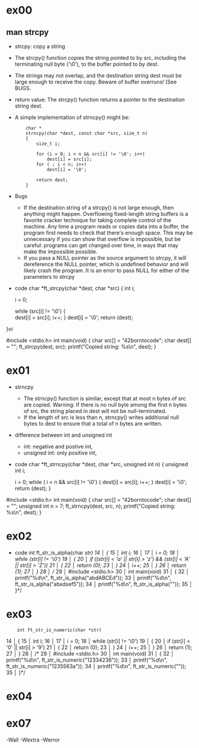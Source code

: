 # ex00
## man strcpy
- strcpy: copy a string
- The strcpy() function copies the string pointed to by src, including the terminating
       null byte ('\0'), to the buffer pointed to by dest.  
- The strings  may  not  overlap,
       and the destination string dest must be large enough to receive the copy.  Beware of
       buffer overruns!  (See BUGS.
- return value: The  strcpy()  function  returns a pointer to the destination string
       dest.
-  A simple implementation of strncpy() might be:

           char *
           strncpy(char *dest, const char *src, size_t n)
           {
               size_t i;

               for (i = 0; i < n && src[i] != '\0'; i++)
                   dest[i] = src[i];
               for ( ; i < n; i++)
                   dest[i] = '\0';

               return dest;
           }
- Bugs
  - If  the  destination  string  of a strcpy() is not large enough, then anything might
       happen.  Overflowing fixed-length string buffers is a favorite cracker technique for
       taking  complete  control  of  the machine.  Any time a program reads or copies data
       into a buffer, the program first needs to check that there's enough space.  This may
       be unnecessary if you can show that overflow is impossible, but be careful: programs
       can get changed over time, in ways that may make the impossible possible.
  - If you pass a NULL pointer as the source argument to strcpy, it will dereference the NULL pointer, which is undefined behavior and will likely crash the program. It is an error to pass NULL for either of the parameters to strcpy
- code 
char    *ft_strcpy(char *dest, char *src)
{
  int  i;

  i = 0;

    while (src[i] != '\0')
    {  
      dest[i] = src[i];
      i++;
    }
    dest[i] = '\0';
    return (dest);
  
}oi

#include <stdio.h>
int main(void)
{
  char src[] = "42borntocode";
  char dest[] = "";
  ft_strcpy(dest, src);
  printf("Copied string: %s\n", dest);
}

# ex01
- strncpy
  - The strncpy() function is similar, except that at most n  bytes  of  src  are  copied.
       Warning: If there is no null byte among the first n bytes of src, the string placed in
       dest will not be null-terminated.
  - If the length of src is less than n, strncpy() writes additional null bytes to dest to
       ensure that a total of n bytes are written.

- difference between int and unsigned int
  - int: negative and postive int, 
  - unsigned int: only positive int, 

- code 
char    *ft_strncpy(char *dest, char *src, unsigned int n)
{
  unsigned int i;

  i = 0;
  while ( i < n && src[i] != '\0')
  {
    dest[i] = src[i];
    i++;
  }
  dest[i] = '\0';
  return (dest);
}

#include <stdio.h>
int     main(void)
{
        char src[] = "42borntocode";
        char dest[] = "";
        unsigned int n = 7;
        ft_strncpy(dest, src, n);
        printf("Copied string: %s\n", dest);
}

# ex02
- code 
       int ft_str_is_alpha(char *str)
  14   │ {
  15   │     int i;
  16   │ 
  17   │     i = 0;
  18   │     while (str[i] != '\0')
  19   │     {
  20   │         if ((str[i] < 'a' || str[i] > 'z') && (str[i] < 'A' || str[i] > 'Z'))
  21   │         {
  22   │             return (0);
  23   │         }
  24   │         i++;
  25   │     }
  26   │     return (1);
  27   │ }
  28   │ /*
  29   │ #include <stdio.h>
  30   │ int main(void)
  31   │ {
  32   │     printf("%d\n", ft_str_is_alpha("abdABCEd"));
  33   │     printf("%d\n", ft_str_is_alpha("abxdsef5"));
  34   │     printf("%d\n", ft_str_is_alpha(""));
  35   │ }*/

# ex03
        int ft_str_is_numeric(char *str)
  14   │ {
  15   │     int i;
  16   │ 
  17   │     i = 0;
  18   │     while (str[i] != '\0')
  19   │     {
  20   │         if (str[i] < '0' || str[i] > '9')
  21   │         {
  22   │             return (0);
  23   │         }
  24   │         i++;
  25   │     }
  26   │     return (1);
  27   │ }
  28   │ /*
  29   │ #include <stdio.h>
  30   │ int main(void)
  31   │ {
  32   │     printf("%d\n", ft_str_is_numeric("12334236"));
  33   │     printf("%d\n", ft_str_is_numeric("1235563a"));
  34   │     printf("%d\n", ft_str_is_numeric(""));
  35   │ }*/


# ex04


# ex07



-Wall -Wextra -Werror














